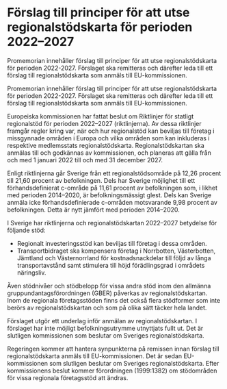 # Förslag till principer för att utse regionalstödskarta för perioden 2022–2027

Promemorian innehåller förslag till principer för att utse regionalstödskarta för perioden 2022-2027. Förslaget ska remitteras och därefter leda till ett förslag till regionalstödskarta som anmäls till EU-kommissionen.

Promemorian innehåller förslag till principer för att utse regionalstödskarta för perioden 2022-2027. Förslaget ska remitteras och därefter leda till ett förslag till regionalstödskarta som anmäls till EU-kommissionen.

Europeiska kommissionen har fattat beslut om Riktlinjer för statligt regionalstöd för perioden 2022–2027 (riktlinjerna). Av dessa riktlinjer framgår regler kring var, när och hur regionalstöd kan beviljas till företag i missgynnade områden i Europa och vilka områden som kan inkluderas i respektive medlemsstats regionalstödskarta. Regionalstödskartan ska anmälas till och godkännas av kommissionen, och planeras att gälla från och med 1 januari 2022 till och med 31 december 2027.

Enligt riktlinjerna går Sverige från ett regionalstödsområde på 12,26 procent till 21,60 procent av befolkningen. Dels har Sverige möjlighet till ett förhands­definierat c-område på 11,61 procent av befolkningen som, i likhet med perioden 2014–2020, är befolkningsmässigt glest. Dels kan Sverige anmäla icke förhandsdefinierade c-områden motsvarande 9,98 procent av befolkningen. Detta är nytt jämfört med perioden 2014–2020.

I Sverige har riktlinjerna och regionalstödskartan 2022–2027 betydelse för följande stöd:

* Regionalt investeringsstöd kan beviljas till företag i dessa områden.
* Transportbidraget ska kompensera företag i Norrbotten, Västerbotten, Jämtland och Västernorrland för kostnadsnackdelar till följd av långa transportavstånd samt stimulera till höjd förädlingsgrad i områdets näringsliv.

Även stödnivåer och stödbelopp för vissa andra stöd inom den allmänna gruppundantagsförordningen (GBER) påverkas av regionalstödskartan. Inom de regionala företagsstöden finns det också flera stödformer som inte berörs av regionalstödskartan och som på olika sätt täcker hela landet.

Förslaget utgör ett underlag inför anmälan av regionalstödskartan. I  förslaget har inte möjligt befolkningsutrymme utnyttjats fullt ut. Det är slutligen kommissionen som beslutar om Sveriges regionalstödskarta.

Regeringen kommer att hantera synpunkterna på remissen innan förslag till regionalstödskarta anmäls till EU-kommissionen. Det är sedan EU-kommissionen som slutligen beslutar om Sveriges regionalstödskarta. Efter kommissionens beslut kommer förordningen (1999:1382) om stödområden för vissa regionala företagsstöd att ändras.
